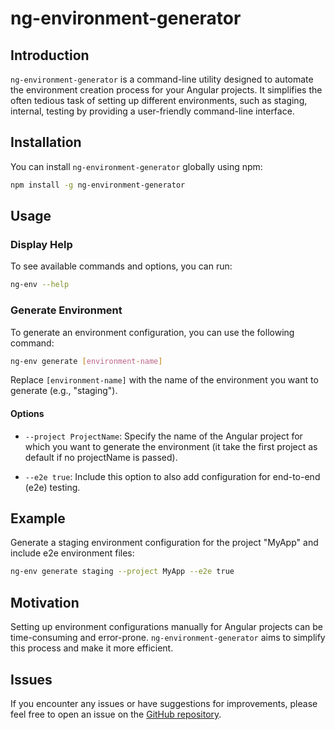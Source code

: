 # ng-environment-generator

## Introduction

`ng-environment-generator` is a command-line utility designed to automate the environment creation process for your Angular projects. It simplifies the often tedious task of setting up different environments, such as staging, internal, testing by providing a user-friendly command-line interface.

## Installation

You can install `ng-environment-generator` globally using npm:

```bash
npm install -g ng-environment-generator
```

## Usage

### Display Help

To see available commands and options, you can run:

```bash
ng-env --help
```

### Generate Environment

To generate an environment configuration, you can use the following command:

```bash
ng-env generate [environment-name]
```

Replace `[environment-name]` with the name of the environment you want to generate (e.g., "staging").

#### Options

- `--project ProjectName`: Specify the name of the Angular project for which you want to generate the environment (it take the first project as default if no projectName is passed).

- `--e2e true`: Include this option to also add configuration for end-to-end (e2e) testing.

## Example

Generate a staging environment configuration for the project "MyApp" and include e2e environment files:

```bash
ng-env generate staging --project MyApp --e2e true
```

## Motivation

Setting up environment configurations manually for Angular projects can be time-consuming and error-prone. `ng-environment-generator` aims to simplify this process and make it more efficient.

## Issues

If you encounter any issues or have suggestions for improvements, please feel free to open an issue on the [GitHub repository](https://github.com/SubxX/ng-environment-generator/issues).
